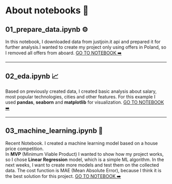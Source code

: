 # About notebooks 📓

## **01_prepare_data.ipynb** ⚙️
In this notebook, I downloaded data from justjoin.it api and prepared it for further analysis.I wanted to create my project only using offers in Poland, so I removed all offers from aboard. [GO TO NOTEBOOK ➡️](https://github.com/MalarzDawid/my-ai-path/blob/main/notebooks/Prepare-Data.ipynb)

---

## **02_eda.ipynb**  📈
Based on previously created data, I created basic analysis about salary, most popular technologies, cities and other features. For this example I used **pandas**, **seaborn** and **matplotlib** for visualization. [GO TO NOTEBOOK ➡️](https://github.com/MalarzDawid/my-ai-path/blob/main/notebooks/EDA.ipynb)

---

## **03_machine_learning.ipynb** 🤖 
Recent Notebook. I created a machine learning model based on a house price competition.   
In **MVP** (Minimum Viable Product) I wanted to show how my project works, so I chose **Linear Regression** model, which is a simple ML algorithm. In the next weeks, I want to create more models and test them on the collected data. The cost function is MAE (Mean Absolute Error), because I think it is the best solution for this project. [GO TO NOTEBOOK ➡️](https://github.com/MalarzDawid/my-ai-path/blob/main/notebooks/Machine-Learning.ipynb)
